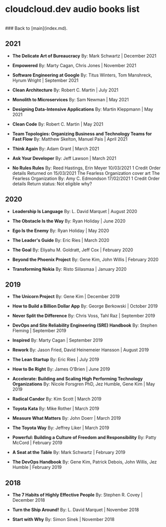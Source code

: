 # cloudcloud.dev audio books list

<br/>
### Back to [main](index.md).


## 2021

* **The Delicate Art of Bureaucracy**
By: Mark Schwartz | December 2021 

* **Empowered**
By: Marty Cagan, Chris Jones | November 2021

* **Software Engineering at Google**
By: Titus Winters, Tom Manshreck, Hyrum Wright | September 2021

* **Clean Architecture**
By: Robert C. Martin | July 2021 

* **Monolith to Microservices** 
By: Sam Newman | May 2021

* **Designing Data-Intensive Applications**
By: Martin Kleppmann | May 2021

* **Clean Code**
By: Robert C. Martin | May 2021

* **Team Topologies: Organizing Business and Technology Teams for Fast Flow**
By: Matthew Skelton, Manuel Pais | April 2021

* **Think Again**
By: Adam Grant | March 2021

* **Ask Your Developer**
By: Jeff Lawson | March 2021

* **No Rules Rules** 
By: Reed Hastings, Erin Meyer
10/03/2021
1 Credit
Order details
Returned on 15/03/2021
The Fearless Organization cover art
The Fearless Organization
By: Amy C. Edmondson
17/02/2021
1 Credit
Order details
Return status: Not eligible why?



## 2020

* **Leadership Is Language**
By: L. David Marquet | August 2020

* **The Obstacle Is the Way**
By: Ryan Holiday | June 2020

* **Ego Is the Enemy**
By: Ryan Holiday | May 2020

* **The Leader's Guide**
By: Eric Ries | March 2020 

* **The Goal**
By: Eliyahu M. Goldratt, Jeff Cox | February 2020

* **Beyond the Phoenix Project**
By: Gene Kim, John Willis | February 2020

* **Transforming Nokia** 
By: Risto Siilasmaa | January 2020


## 2019

* **The Unicorn Project**
By: Gene Kim | December 2019

* **How to Build a Billion Dollar App**
By: George Berkowski | October 2019

* **Never Split the Difference**
By: Chris Voss, Tahl Raz | September 2019

* **DevOps and Site Reliability Engineering (SRE) Handbook**
By: Stephen Fleming | September 2019

* **Inspired**
By: Marty Cagan | September 2019

* **Rework**
By: Jason Fried, David Heinemeier Hansson | August 2019

* **The Lean Startup**
By: Eric Ries | July 2019

* **How to Be Right**
By: James O'Brien | June 2019

* **Accelerate: Building and Scaling High Performing Technology Organizations**
By: Nicole Forsgren PhD, Jez Humble, Gene Kim | May 2019

* **Radical Candor**
By: Kim Scott | March 2019

* **Toyota Kata**
By: Mike Rother | March 2019

* **Measure What Matters**
By: John Doerr | March 2019 

* **The Toyota Way**
By: Jeffrey Liker | March 2019

* **Powerful: Building a Culture of Freedom and Responsibility**
By: Patty McCord | February 2019

* **A Seat at the Table**
By: Mark Schwartz | February 2019 

* **The DevOps Handbook**
By: Gene Kim, Patrick Debois, John Willis, Jez Humble | February 2019


## 2018

* **The 7 Habits of Highly Effective People**
By: Stephen R. Covey | December 2018

* **Turn the Ship Around!**
By: L. David Marquet | November 2018

* **Start with Why**
By: Simon Sinek | November 2018
